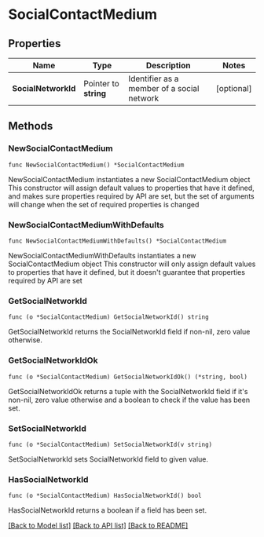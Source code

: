 # SocialContactMedium

## Properties

Name | Type | Description | Notes
------------ | ------------- | ------------- | -------------
**SocialNetworkId** | Pointer to **string** | Identifier as a member of a social network | [optional] 

## Methods

### NewSocialContactMedium

`func NewSocialContactMedium() *SocialContactMedium`

NewSocialContactMedium instantiates a new SocialContactMedium object
This constructor will assign default values to properties that have it defined,
and makes sure properties required by API are set, but the set of arguments
will change when the set of required properties is changed

### NewSocialContactMediumWithDefaults

`func NewSocialContactMediumWithDefaults() *SocialContactMedium`

NewSocialContactMediumWithDefaults instantiates a new SocialContactMedium object
This constructor will only assign default values to properties that have it defined,
but it doesn't guarantee that properties required by API are set

### GetSocialNetworkId

`func (o *SocialContactMedium) GetSocialNetworkId() string`

GetSocialNetworkId returns the SocialNetworkId field if non-nil, zero value otherwise.

### GetSocialNetworkIdOk

`func (o *SocialContactMedium) GetSocialNetworkIdOk() (*string, bool)`

GetSocialNetworkIdOk returns a tuple with the SocialNetworkId field if it's non-nil, zero value otherwise
and a boolean to check if the value has been set.

### SetSocialNetworkId

`func (o *SocialContactMedium) SetSocialNetworkId(v string)`

SetSocialNetworkId sets SocialNetworkId field to given value.

### HasSocialNetworkId

`func (o *SocialContactMedium) HasSocialNetworkId() bool`

HasSocialNetworkId returns a boolean if a field has been set.


[[Back to Model list]](../README.md#documentation-for-models) [[Back to API list]](../README.md#documentation-for-api-endpoints) [[Back to README]](../README.md)


